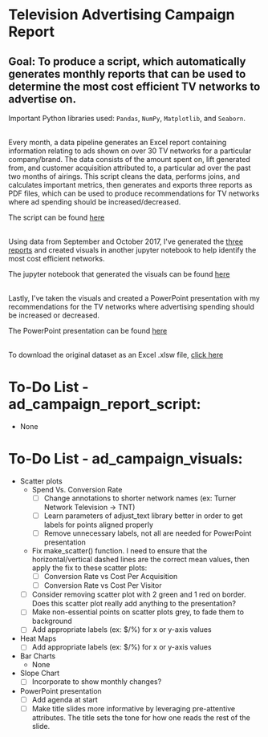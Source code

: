 # Television Advertising Campaign Report
## Goal: To produce a script, which automatically generates monthly reports that can be used to determine the most cost efficient TV networks to advertise on.
Important Python libraries used: `Pandas`, `NumPy`, `Matplotlib`, and `Seaborn`.
<br>
<br/>

Every month, a data pipeline generates an Excel report containing information relating to ads shown on over 30 TV networks for a particular company/brand.  The data consists of the amount spent on, lift generated from, and customer acquisition attributed to, a particular ad over the past two months of airings.  This script cleans the data, performs joins, and calculates important metrics, then generates and exports three reports as PDF files, which can be used to produce recommendations for TV networks where ad spending should be increased/decreased.

The script can be found [here](https://github.com/papir805/ad_campaign_report/blob/main/ad_campaign_report_script.ipynb)
<br>
<br/>


Using data from September and October 2017, I've generated the [three reports](https://github.com/papir805/ad_campaign_report/tree/main/output/reports/pdfs) and created visuals in another jupyter notebook to help identify the most cost efficient networks. 

The jupyter notebook that generated the visuals can be found [here](https://github.com/papir805/ad_campaign_report/blob/main/ad_campaign_visuals.ipynb)
<br>
<br/>

Lastly, I've taken the visuals and created a PowerPoint presentation with my recommendations for the TV networks where advertising spending should be increased or decreased.

The PowerPoint presentation can be found [here](https://docs.google.com/presentation/d/1T-fGZ3Cf7lJvf4lJWJhyOq45gDOGqSKuG6wpV-fVQLo/edit?usp=sharing)
<br>
<br/>

To download the original dataset as an Excel .xlsw file, [click here](https://github.com/papir805/ad_campaign_report/raw/main/dataset.xlsx)

# To-Do List - ad_campaign_report_script:
- None

# To-Do List - ad_campaign_visuals:
- Scatter plots
    - Spend Vs. Conversion Rate
        - [ ] Change annotations to shorter network names (ex: Turner Network Television -> TNT)
        - [ ] Learn parameters of adjust_text library better in order to get labels for points aligned properly
        - [ ] Remove unnecessary labels, not all are needed for PowerPoint presentation
    - Fix make_scatter() function.  I need to ensure that the horizontal/vertical dashed lines are the correct mean values, then apply the fix to these scatter plots:
        - [ ] Conversion Rate vs Cost Per Acquisition
        - [ ] Conversion Rate vs Cost Per Visitor
    - [ ] Consider removing scatter plot with 2 green and 1 red on border.  Does this scatter plot really add anything to the presentation?
    - [ ] Make non-essential points on scatter plots grey, to fade them to background
    - [ ] Add appropriate labels (ex: $/%) for x or y-axis values
- Heat Maps
    - [ ] Add appropriate labels (ex: $/%) for x or y-axis values
- Bar Charts
    - None
- Slope Chart
    - [ ] Incorporate to show monthly changes?
- PowerPoint presentation
    - [ ] Add agenda at start
    - [ ] Make title slides more informative by leveraging pre-attentive attributes.  The title sets the tone for how one reads the rest of the slide.
